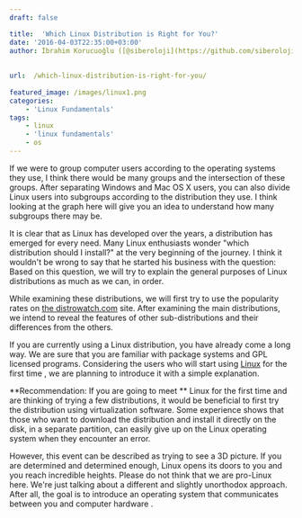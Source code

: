 ```yaml
---
draft: false

title:  'Which Linux Distribution is Right for You?'
date: '2016-04-03T22:35:00+03:00'
author: İbrahim Korucuoğlu ([@siberoloji](https://github.com/siberoloji))
 
 
url:  /which-linux-distribution-is-right-for-you/
 
featured_image: /images/linux1.png
categories:
    - 'Linux Fundamentals'
tags:
    - linux
    - 'linux fundamentals'
    - os
---
```

If we were to group computer users according to the  operating systems they use, I think there would be many groups and the intersection of these groups. After separating Windows and Mac OS X users, you can also divide  Linux users into subgroups according to the distribution they use. I think looking at the graph here  will give you an idea to understand how many subgroups there may be.

It is clear that as Linux has developed over the years, a distribution has emerged for every need. Many Linux enthusiasts wonder "which distribution should I install?" at the very beginning of the journey. I think it wouldn't be wrong to say that he started his business with the question: Based on this question, we will try to explain the general purposes of Linux distributions as much as we can, in order.

While examining these distributions, we will first  try to use the popularity rates on <a href="http://distrowatch.com/" target="_blank" rel="noreferrer noopener">the distrowatch.com</a> site. After examining the main distributions, we intend to reveal the features of other sub-distributions and their differences from the others.

If you are currently using a Linux distribution, you have already come a long way. We are sure that you are familiar with package systems and GPL licensed programs. Considering the users who will start using <a href="https://www.siberoloji.com/hangi-linux-dagitimi-size-uygun/#"> Linux</a> for the first time , we are planning to introduce it with a simple explanation.

**Recommendation: If you are going to meet ** Linux  for the first time and are thinking of trying a few distributions, it would be beneficial to first try the distribution using virtualization software. Some experience shows that those who want to download the distribution and install it directly on the disk, in a separate partition, can easily give up on the Linux operating system when they encounter an error.

However, this event can be described as trying to see a 3D picture. If you are determined and determined enough, Linux opens its doors to you and you reach incredible heights. Please do not think that we are pro-Linux here. We're just talking about a different and slightly unorthodox approach. After all, the goal is to introduce an operating system that communicates between you and computer hardware .
